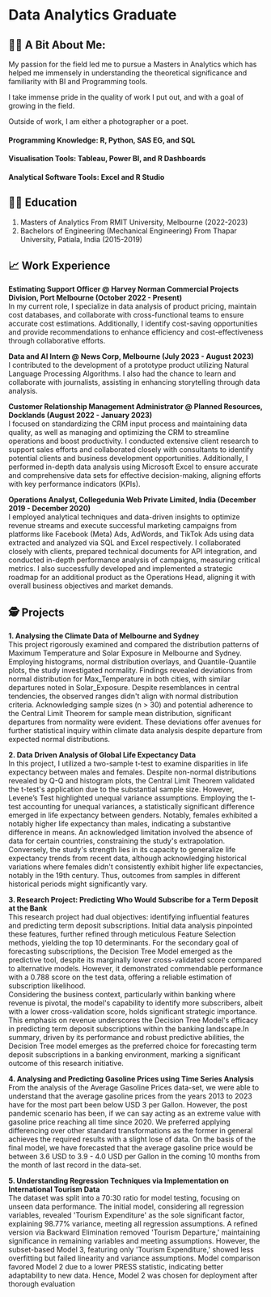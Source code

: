 # Data Analytics Graduate 

## 👨‍💻 A Bit About Me:
My passion for the field led me to pursue a Masters in Analytics which has helped me immensely in understanding the theoretical significance and familiarity with BI and Programming tools. 

I take immense pride in the quality of work I put out, and with a goal of growing in the field. 

Outside of work, I am either a photographer or a poet.

#### Programming Knowledge: R, Python, SAS EG, and SQL
#### Visualisation Tools: Tableau, Power BI, and R Dashboards 
#### Analytical Software Tools: Excel and R Studio

## 👨‍🎓 Education 
1. Masters of Analytics From RMIT University, Melbourne (2022-2023)
2. Bachelors of Engineering (Mechanical Engineering) From Thapar University, Patiala, India (2015-2019)

## 📈 Work Experience
**Estimating Support Officer @ Harvey Norman Commercial Projects Division, Port Melbourne (October 2022 - Present)**
<br>
In my current role, I specialize in data analysis of product pricing, maintain cost databases, and collaborate with cross-functional teams to ensure accurate cost estimations. Additionally, I identify cost-saving opportunities and provide recommendations to enhance efficiency and cost-effectiveness through collaborative efforts.

**Data and AI Intern @ News Corp, Melbourne (July 2023 - August 2023)**
<br>
I contributed to the development of a prototype product utilizing Natural Language Processing Algorithms. I also had the chance to learn and collaborate with journalists, assisting in enhancing storytelling through data analysis.

**Customer Relationship Management Administrator @ Planned Resources, Docklands (August 2022 - January 2023)**
<br>
I focused on standardizing the CRM input process and maintaining data quality, as well as managing and optimizing the CRM to streamline operations and boost productivity. I conducted extensive client research to support sales efforts and collaborated closely with consultants to identify potential clients and business development opportunities. Additionally, I performed in-depth data analysis using Microsoft Excel to ensure accurate and comprehensive data sets for effective decision-making, aligning efforts with key performance indicators (KPIs).

**Operations Analyst, Collegedunia Web Private Limited, India (December 2019 - December 2020)**
<br>
I employed analytical techniques and data-driven insights to optimize revenue streams and execute successful marketing campaigns from platforms like Facebook (Meta) Ads, AdWords, and TikTok Ads using data extracted and analyzed via SQL and Excel respectively. I collaborated closely with clients, prepared technical documents for API integration, and conducted in-depth performance analysis of campaigns, measuring critical metrics. I also successfully developed and implemented a strategic roadmap for an additional product as the Operations Head, aligning it with overall business objectives and market demands.

## 🕵️ Projects
**1. Analysing the Climate Data of Melbourne and Sydney**
<br> 
This project rigorously examined and compared the distribution patterns of Maximum Temperature and Solar Exposure in Melbourne and Sydney. Employing histograms, normal distribution overlays, and Quantile-Quantile plots, the study investigated normality. Findings revealed deviations from normal distribution for Max_Temperature in both cities, with similar departures noted in Solar_Exposure. Despite resemblances in central tendencies, the observed ranges didn't align with normal distribution criteria. Acknowledging sample sizes (n > 30) and potential adherence to the Central Limit Theorem for sample mean distribution, significant departures from normality were evident. These deviations offer avenues for further statistical inquiry within climate data analysis despite departure from expected normal distributions.

**2. Data Driven Analysis of Global Life Expectancy Data**
<br> 
In this project, I  utilized a two-sample t-test to examine disparities in life expectancy between males and females. Despite non-normal distributions revealed by Q-Q and histogram plots, the Central Limit Theorem validated the t-test's application due to the substantial sample size. However, Levene’s Test highlighted unequal variance assumptions. Employing the t-test accounting for unequal variances, a statistically significant difference emerged in life expectancy between genders. Notably, females exhibited a notably higher life expectancy than males, indicating a substantive difference in means. An acknowledged limitation involved the absence of data for certain countries, constraining the study's extrapolation. Conversely, the study's strength lies in its capacity to generalize life expectancy trends from recent data, although acknowledging historical variations where females didn't consistently exhibit higher life expectancies, notably in the 19th century. Thus, outcomes from samples in different historical periods might significantly vary.

**3. Research Project: Predicting Who Would Subscribe for a Term Deposit at the Bank**
<br>
This research project had dual objectives: identifying influential features and predicting term deposit subscriptions. Initial data analysis pinpointed these features, further refined through meticulous Feature Selection methods, yielding the top 10 determinants. For the secondary goal of forecasting subscriptions, the Decision Tree Model emerged as the predictive tool, despite its marginally lower cross-validated score compared to alternative models. However, it demonstrated commendable performance with a 0.788 score on the test data, offering a reliable estimation of subscription likelihood.
<br>
Considering the business context, particularly within banking where revenue is pivotal, the model's capability to identify more subscribers, albeit with a lower cross-validation score, holds significant strategic importance. This emphasis on revenue underscores the Decision Tree Model's efficacy in predicting term deposit subscriptions within the banking landscape.In summary, driven by its performance and robust predictive abilities, the Decision Tree model emerges as the preferred choice for forecasting term deposit subscriptions in a banking environment, marking a significant outcome of this research initiative.

**4. Analysing and Predicting Gasoline Prices using Time Series Analysis**
<br> 
From the analysis of the Average Gasoline Prices data-set, we were able to understand that the average gasoline prices from the years 2013 to 2023 have for the most part been below USD 3 per Gallon. However, the post pandemic scenario has been, if we can say acting as an extreme value with gasoline price reaching all time since 2020. We preferred applying differencing over other standard transformations as the former in general achieves the required results with a slight lose of data. On the basis of the final model, we have forecasted that the average gasoline price would be between 3.6 USD to 3.9 - 4.0 USD per Gallon in the coming 10 months from the month of last record in the data-set.

**5. Understanding Regression Techniques via Implementation on International Tourism Data**
<br> 
The dataset was split into a 70:30 ratio for model testing, focusing on unseen data performance. The initial model, considering all regression variables, revealed 'Tourism Expenditure' as the sole significant factor, explaining 98.77% variance, meeting all regression assumptions. A refined version via Backward Elimination removed 'Tourism Departure,' maintaining significance in remaining variables and meeting assumptions. However, the subset-based Model 3, featuring only 'Tourism Expenditure,' showed less overfitting but failed linearity and variance assumptions. Model comparison favored Model 2 due to a lower PRESS statistic, indicating better adaptability to new data. Hence, Model 2 was chosen for deployment after thorough evaluation

